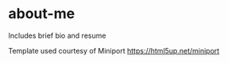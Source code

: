# about-me
Includes brief bio and resume

Template used courtesy of Miniport https://html5up.net/miniport

